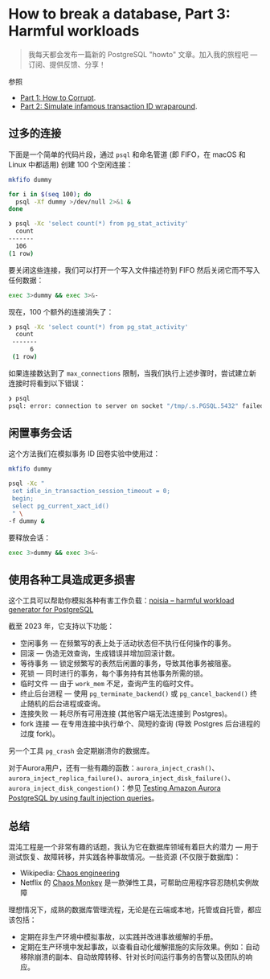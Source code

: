 # How to break a database, Part 3: Harmful workloads

>我每天都会发布一篇新的 PostgreSQL "howto" 文章。加入我的旅程吧 — 订阅、提供反馈、分享！

参照

- [Part 1: How to Corrupt]().
- [Part 2: Simulate infamous transaction ID wraparound]().

## 过多的连接

下面是一个简单的代码片段，通过 `psql` 和命名管道 (即 FIFO，在 macOS 和 Linux 中都适用) 创建 100 个空闲连接：

```bash
mkfifo dummy

for i in $(seq 100); do
  psql -Xf dummy >/dev/null 2>&1 &
done

❯ psql -Xc 'select count(*) from pg_stat_activity'
  count
-------
  106
(1 row)
```

要关闭这些连接，我们可以打开一个写入文件描述符到 FIFO 然后关闭它而不写入任何数据：

```bash
exec 3>dummy && exec 3>&-
```

现在，100 个额外的连接消失了：

```bash
❯ psql -Xc 'select count(*) from pg_stat_activity'
  count
 -------
      6
 (1 row)
```

如果连接数达到了 `max_connections` 限制，当我们执行上述步骤时，尝试建立新连接时将看到以下错误：

```bash
❯ psql
psql: error: connection to server on socket "/tmp/.s.PGSQL.5432" failed: FATAL:  sorry, too many clients already
```

## 闲置事务会话

这个方法我们在模拟事务 ID 回卷实验中使用过：

```bash
mkfifo dummy

psql -Xc "
 set idle_in_transaction_session_timeout = 0;
 begin;
 select pg_current_xact_id()
 " \
-f dummy &
```

要释放会话：

```bash
exec 3>dummy && exec 3>&-
```

## 使用各种工具造成更多损害

这个工具可以帮助你模拟各种有害工作负载：[noisia – harmful workload generator for PostgreSQL](https://github.com/lesovsky/noisia)

截至 2023 年，它支持以下功能：

- 空闲事务 — 在频繁写的表上处于活动状态但不执行任何操作的事务。
- 回滚 — 伪造无效查询，生成错误并增加回滚计数。
- 等待事务 — 锁定频繁写的表然后闲置的事务，导致其他事务被阻塞。
- 死锁 — 同时进行的事务，每个事务持有其他事务所需的锁。
- 临时文件 — 由于 `work_mem` 不足，查询产生的临时文件。
- 终止后台进程 — 使用 `pg_terminate_backend()` 或 `pg_cancel_backend()` 终止随机的后台进程或查询。
- 连接失败 — 耗尽所有可用连接 (其他客户端无法连接到 Postgres)。
- fork 连接 — 在专用连接中执行单个、简短的查询 (导致 Postgres 后台进程的过度 fork)。

另一个工具 `pg_crash` 会定期崩溃你的数据库。

对于Aurora用户，还有一些有趣的函数：`aurora_inject_crash()`、`aurora_inject_replica_failure()`、`aurora_inject_disk_failure()`、`aurora_inject_disk_congestion()`：参见 [Testing Amazon Aurora PostgreSQL by using fault injection queries](https://docs.aws.amazon.com/AmazonRDS/latest/AuroraUserGuide/AuroraPostgreSQL.Managing.FaultInjectionQueries.html)。

## 总结

混沌工程是一个非常有趣的话题，我认为它在数据库领域有着巨大的潜力 — 用于测试恢复、故障转移，并实践各种事故情况。一些资源 (不仅限于数据库)：

- Wikipedia: [Chaos engineering](https://en.wikipedia.org/wiki/Chaos_engineering)
- Netflix 的  [Chaos Monkey](https://github.com/Netflix/chaosmonkey) 是一款弹性工具，可帮助应用程序容忍随机实例故障

理想情况下，成熟的数据库管理流程，无论是在云端或本地，托管或自托管，都应该包括：

- 定期在非生产环境中模拟事故，以实践并改进事故缓解的手册。
- 定期在生产环境中发起事故，以查看自动化缓解措施的实际效果。例如：自动移除崩溃的副本、自动故障转移、针对长时间运行事务的告警以及团队的响应。